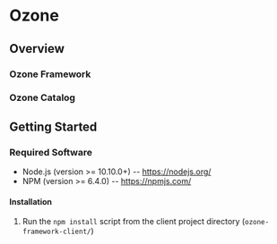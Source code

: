 # Ozone

## Overview

### Ozone Framework

### Ozone Catalog


## Getting Started

### Required Software

* Node.js (version >= 10.10.0+) -- https://nodejs.org/
* NPM (version >= 6.4.0) -- https://npmjs.com/


#### Installation

1. Run the `npm install` script from the client project directory (`ozone-framework-client/`)





